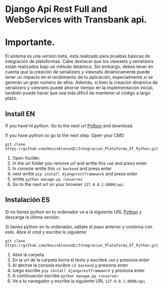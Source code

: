 # Django Api Rest Full and WebServices with Transbank api.


# Importante.

El sistema es una versión beta, está realizado para pruebas básicas de integración de plataformas. Cabe destacar que los viewsets y serializers están realizados bajo
un método dinámico. Sin embargo, debes tener en cuenta que la creación de serializers y viewsets dinámicamente puede tener un impacto en el rendimiento de tu aplicación,
especialmente si se generan un gran número de ellos. Además, si bien la creación dinámica de serializers y viewsets puede ahorrar tiempo en la implementación inicial, 
también puede hacer que sea más difícil de mantener el código a largo plazo.


## Install EN
If you have'nt python. Go to the next url [Python](https://www.python.org/downloads/) and download.

If you have python so go to the next step. Open your CMD
```
git clone https://github.com/KevinAlonsoQC/Integracion_Plataforma_ET_Python.git
```

1) Open foulder.
2) In the url folder you remove url and writte this `cmd` and press enter
3) In console writte this `cd backend` and press enter
4) next writte `pip install djangorestframework` and press enter
5) writte `python manage.py runserver`
6) Go to the next url un your browser `127.0.0.1:8000/api`

## Instalación ES
Si no tienes python en tu ordenador ve a la siguiente URL [Python](https://www.python.org/downloads/) y descarga la última versión.

Si tienes python en tu ordenador, sáltate el paso anterior y continúa con esto. Abre el cmd y escribe lo siguiente:
```
git clone https://github.com/KevinAlonsoQC/Integracion_Plataforma_ET_Python.git
```

1) Abre la carpeta.
2) En la url de la carpeta borra el texto y escribre `cmd` y presiona enter
3) Al abrirse la consola escibre `cd backend` y presiona enter
4) luego escribe `pip install djangorestframework` y presiona enter
5) A continuación escribe `python manage.py runserver`
6) Ve a tu navegador y escribe la siguiente URL `127.0.0.1:8000/api`
